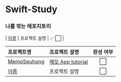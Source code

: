 # Swift-Study
### 나를 깎는 레포지토리 


| [이름](주소) | 프로젝트 설명 | ✅ ⬜ |

| 프로젝트명 | 프로젝트 설명 | 완성 여부 |
|:---|:---|:---:|
| [MemoSeuhong](https://github.com/hsw1920/swift-study/tree/main/src/MemoSeuhong) | [메모 App tutorial](https://www.youtube.com/watch?v=zEZuWbNV1uY&list=PLziSvys01OemZoYotSrwUVx_CbZUF7v17) | ⬜ |
| [이름](주소) | 프로젝트 설명 | ⬜ |
